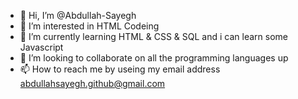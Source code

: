 - 👋 Hi, I’m @Abdullah-Sayegh
- 👀 I’m interested in HTML Codeing
- 🌱 I’m currently learning HTML & CSS & SQL and i can learn some Javascript
- 💞️ I’m looking to collaborate on all the programming languages up
- 📫 How to reach me by useing my email address abdullahsayegh.github@gmail.com

<!---
Abdullah-Sayegh/Abdullah-Sayegh is a ✨ special ✨ repository because its `README.md` (this file) appears on your GitHub profile.
You can click the Preview link to take a look at your changes.
--->
